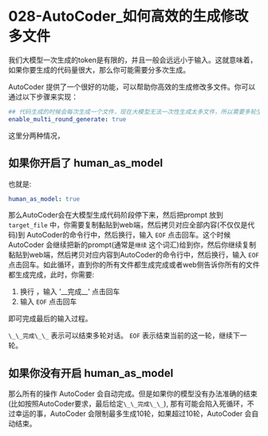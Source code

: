 # 028-AutoCoder_如何高效的生成修改多文件

我们大模型一次生成的token是有限的，并且一般会远远小于输入。这就意味着，如果你要生成的代码量很大，那么你可能需要分多次生成。

AutoCoder 提供了一个很好的功能，可以帮助你高效的生成修改多文件。你可以通过以下步骤来实现：

```yml
## 代码生成的时候会每次生成一个文件，现在大模型无法一次性生成太多文件，所以需要多轮生成
enable_multi_round_generate: true
```

这里分两种情况，

## 如果你开启了 human_as_model

也就是:

```yml
human_as_model: true
```
那么AutoCoder会在大模型生成代码阶段停下来，然后把prompt 放到 `target_file` 中，你需要复制黏贴到web端，然后拷贝对应全部内容(不仅仅是代码)到
AutoCoder的命令行中，然后换行，输入 `EOF` 点击回车。这个时候 AutoCoder 会继续把新的prompt(通常是`继续` 这个词汇)给到你，然后你继续复制黏贴到web端，然后拷贝对应内容到AutoCoder的命令行中，然后换行，输入 `EOF` 点击回车。如此循环，直到你的所有文件都生成完成或者web侧告诉你所有的文件都生成完成，此时，你需要:

1. 换行 ，输入 '\_\_完成\_\_' 点击回车
2. 输入 `EOF` 点击回车

即可完成最后的输入过程。

`\_\_完成\_\_` 表示可以结束多轮对话。 `EOF` 表示结束当前的这一轮，继续下一轮。

## 如果你没有开启 human_as_model

那么所有的操作 AutoCoder 会自动完成。但是如果你的模型没有办法准确的结束(比如按照AutoCoder要求，最后给定`\_\_完成\_\_`), 那有可能会陷入死循环，不过幸运的事，AutoCoder 会限制最多生成10轮，如果超过10轮，AutoCoder 会自动结束。



